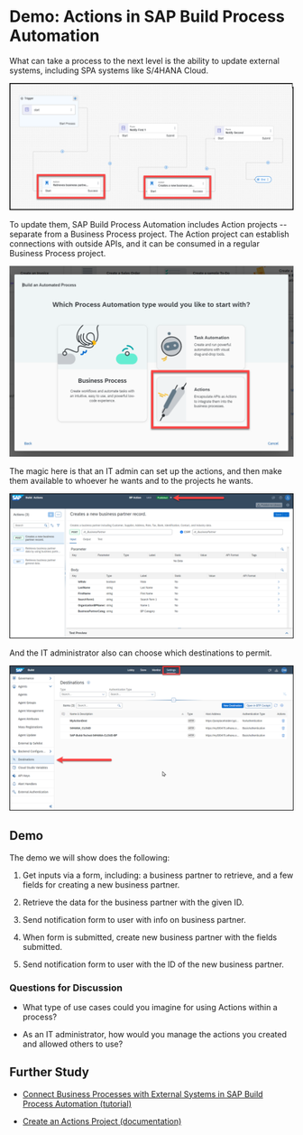 # Demo: Actions in SAP Build Process Automation

What can take a process to the next level is the ability to update external systems, including SPA systems like S/4HANA Cloud.

![Actions](actions1.png)

To update them, SAP Build Process Automation includes Action projects -- separate from a Business Process project. The Action project can establish connections with outside APIs, and it can be consumed in a regular Business Process project.

![Action project](actions2.png)

The magic here is that an IT admin can set up the actions, and then make them available to whoever he wants and to the projects he wants.

![Published by IT](actions3.png)

And the IT administrator also can choose which destinations to permit.

![Destinations for Actions](actions4.png)

## Demo

The demo we will show does the following:

1. Get inputs via a form, including: a business partner to retrieve, and a few fields for creating a new business partner.

2. Retrieve the data for the business partner with the given ID.

3. Send notification form to user with info on business partner.

4. When form is submitted, create new business partner with the fields submitted.

5. Send notification form to user with the ID of the new business partner.
 



### Questions for Discussion

- What type of use cases could you imagine for using Actions within a process?

- As an IT administrator, how would you manage the actions you created and allowed others to use?


## Further Study

- [Connect Business Processes with External Systems in SAP Build Process Automation (tutorial)](https://developers.sap.com/group.connect-process-external-sap-bpa.html)

- [Create an Actions Project (documentation)](https://help.sap.com/docs/PROCESS_AUTOMATION/a331c4ef0a9d48a89c779fd449c022e7/609538e04bc843d887011765c14ecdda.html)




